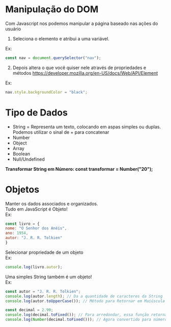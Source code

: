 # Manipulação do DOM

<p>Com Javascript nos podemos manipular a página baseado nas ações do usuário</p>

1. Seleciona o elemento e atribui a uma variável.

Ex:

```javascript
const nav = document.querySelector("nav");
```

2. Depois altera o que você quiser nele através de propriedades e métodos
   <https://developer.mozilla.org/en-US/docs/Web/API/Element>

Ex:

```javascript
nav.style.backgroundColor = "black";
```

# Tipo de Dados

- String = Representa um texto, colocando em aspas simples ou duplas. <br>Podemos utilizar o sinal de + para concatenar
- Number
- Object
- Array
- Boolean
- Null/Undefined

**Transformar String em Número: const transformar = Number("20");**

# Objetos

<p>Manter os dados associados e organizados.<br>
Tudo em JavaScript é Objeto! <br>Ex:</p>

```javascript
const livro = {
nome: "O Senhor dos Anéis",
ano: 1954,
autor: "J. R. R. Tolkien"
}
```

<p>Selecionar propriedade de um objeto <br>Ex:</p>

```javascript
console.log(livro.autor);
```

<p>Uma simples String também é um objeto!<br>Ex:</p>

```javascript
const autor = "J. R. R. Tolkien";
console.log(autor.length); // Da a quantidade de caracteres da String
console.log(autor.toUpperCase()); // Método para Retornar em Maiúscula

const decimal = 2.99;
console.log(decimal.toFixed()); // Para arredondar, essa função retorna em String
console.log(Number(decimal.toFixed())); // Agora convertido para número
```
